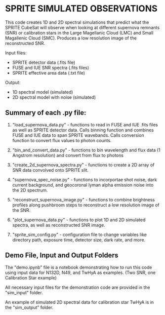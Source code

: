# SPRITE SIMULATED OBSERVATIONS

This code creates 1D and 2D spectral simulations that predict what the SPRITE CubeSat will observe when looking at different supernova remnants (SNR) or calibration stars in the Large Magellanic Cloud (LMC) and Small Magallenic Cloud (SMC).  Produces a low resolution image of the reconstructed SNR.

Input files:
- SPRITE detector data (.fits file)
- FUSE and IUE SNR spectra (.fits files)
- SPRITE effective area data (.txt file)

Output:
- 1D spectral model (simulated)
- 2D spectral model with noise (simulated)


## Summary of each .py file:

1. "load_supernova_data.py" - functions to read in FUSE and IUE .fits files as well as SPRITE detector data.  Calls binning function and combines FUSE and IUE data to span SPRITE wavebands.  Calls conversion function to convert flux values to photon counts.

2. "bin_and_convert_data.py" - functions to bin wavelength and flux data (1 Angstrom resolution) and convert from flux to photons

3. "create_2d_supernova_spectra.py" - functions to create a 2D array of SNR data convolved onto SPRITE slit.

4. "supernova_spec_noise.py" - functions to incorportae shot noise, dark current background, and geocoronal lyman alpha emission noise into the 2D spectrum.

5. "reconstruct_supernova_image.py" - functions to combine brightness profiles along pushbroom steps to reconstruct a low resolution image of the SNR.

6. "plot_supernova_data.py" - functions to plot 1D and 2D simulated spectra, as well as reconstructed SNR image.

7. "sprite_sim_config.py" - configuration file to change variables like directory path, exposure time, detector size, dark rate, and more.


## Demo File, Input and Output Folders
The "demo.ipynb" file is a notebook demonstrating how to run this code using input data for N132D, N49, and TwHyA as examples. (Two SNR, one Calibration Star example)

All necessary input files for the demonstration code are provided in the "sim_input" folder.

An example of simulated 2D spectral data for calibration star TwHyA is in the "sim_output" folder.





